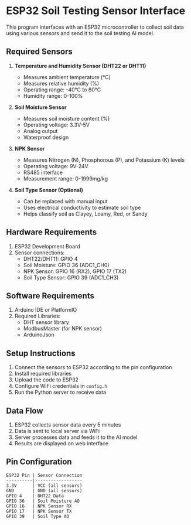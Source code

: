 # ESP32 Soil Testing Sensor Interface

This program interfaces with an ESP32 microcontroller to collect soil data using various sensors and send it to the soil testing AI model.

## Required Sensors

1. **Temperature and Humidity Sensor (DHT22 or DHT11)**
   - Measures ambient temperature (°C)
   - Measures relative humidity (%)
   - Operating range: -40°C to 80°C
   - Humidity range: 0-100%

2. **Soil Moisture Sensor**
   - Measures soil moisture content (%)
   - Operating voltage: 3.3V-5V
   - Analog output
   - Waterproof design

3. **NPK Sensor**
   - Measures Nitrogen (N), Phosphorous (P), and Potassium (K) levels
   - Operating voltage: 9V-24V
   - RS485 interface
   - Measurement range: 0-1999mg/kg

4. **Soil Type Sensor (Optional)**
   - Can be replaced with manual input
   - Uses electrical conductivity to estimate soil type
   - Helps classify soil as Clayey, Loamy, Red, or Sandy

## Hardware Requirements

1. ESP32 Development Board
2. Sensor connections:
   - DHT22/DHT11: GPIO 4
   - Soil Moisture: GPIO 36 (ADC1_CH0)
   - NPK Sensor: GPIO 16 (RX2), GPIO 17 (TX2)
   - Soil Type Sensor: GPIO 39 (ADC1_CH3)

## Software Requirements

1. Arduino IDE or PlatformIO
2. Required Libraries:
   - DHT sensor library
   - ModbusMaster (for NPK sensor)
   - ArduinoJson

## Setup Instructions

1. Connect the sensors to ESP32 according to the pin configuration
2. Install required libraries
3. Upload the code to ESP32
4. Configure WiFi credentials in `config.h`
5. Run the Python server to receive data

## Data Flow

1. ESP32 collects sensor data every 5 minutes
2. Data is sent to local server via WiFi
3. Server processes data and feeds it to the AI model
4. Results are displayed on web interface

## Pin Configuration

```
ESP32 Pin | Sensor Connection
----------|------------------
3.3V      | VCC (all sensors)
GND       | GND (all sensors)
GPIO 4    | DHT22 Data
GPIO 36   | Soil Moisture AO
GPIO 16   | NPK Sensor RX
GPIO 17   | NPK Sensor TX
GPIO 39   | Soil Type AO
``` 